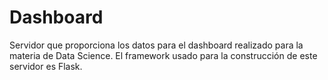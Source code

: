 # Dashboard
Servidor que proporciona los datos para el dashboard realizado para la materia de Data Science. El framework usado para la construcción de este servidor es Flask.
